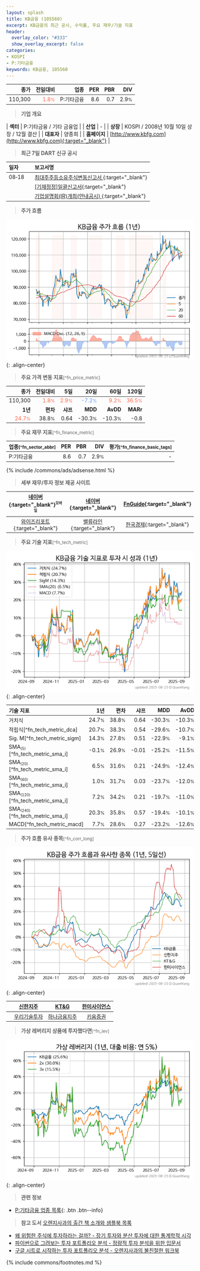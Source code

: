 ```yaml
---
layout: splash
title: KB금융 (105560)
excerpt: KB금융의 최근 공시, 수익률, 주요 재무/기술 지표
header:
  overlay_color: "#333"
  show_overlay_excerpt: false
categories:
- KOSPI
- P:기타금융
keywords: KB금융, 105560
---
```


| **종가** | **전일대비** | **업종** | **PER** | **PBR** | **DIV** |
| -------: | -----------: | -------: | ------: | ------: | ------: |
| 110,300 | <span style="color: tomato">1.8<small>%</small></span> | P:기타금융 | 8.6 | 0.7 | 2.9<small>%</small> |

<!-- more -->


> **기업 개요**<a id="company"></a>

| <span style="white-space:nowrap;">**섹터**</span> | P:기타금융 / 기타 금융업 |
| <span style="white-space:nowrap;">**산업**</span> | - |
| <span style="white-space:nowrap;">**상장**</span> | KOSPI / 2008년 10월 10일 상장 / 12월 결산 |
| <span style="white-space:nowrap;">**대표자**</span> | 양종희 |
| <span style="white-space:nowrap;">**홈페이지**</span> | [http://www.kbfg.com](http://www.kbfg.com){:target="_blank"} |


> **최근 7일 DART 신규 공시**<a id="dart"></a>

| **일자** |      | **보고서명** |
| :------- | :--- | :----------- |
| 08&#x2011;18 | | [최대주주등소유주식변동신고서              ](https://dart.fss.or.kr/dsaf001/main.do?rcpNo=20250818800260){:target="_blank"} |
|  | | [[기재정정]일괄신고서](https://dart.fss.or.kr/dsaf001/main.do?rcpNo=20250818000105){:target="_blank"} |
|  | | [기업설명회(IR)개최(안내공시)              ](https://dart.fss.or.kr/dsaf001/main.do?rcpNo=20250818800191){:target="_blank"} |


> **주가 흐름**<a id="price"></a>

![105560](/stock/images/105560.png){: .align-center}


> **주요 가격 변동 지표**<small>[^fn_price_metric]</small>

| **종가** | **전일대비** | **5일** | **20일** | **60일** | **120일** |
| -------: | -----------: | ------: | -------: | -------: | --------: |
| 110,300 | <span style="color: tomato">1.8<small>%</small></span> | <span style="color: tomato">2.9<small>%</small></span> | <span style="color: cornflowerblue">-7.2<small>%</small></span> | <span style="color: tomato">9.2<small>%</small></span> | <span style="color: tomato">36.5<small>%</small></span> |
| **1년** | **편차** | **샤프** | **MDD** | **AvDD** | **MARr** |
| <span style="color: tomato">24.7<small>%</small></span> | 38.8<small>%</small> | 0.64 | -30.3<small>%</small> | -10.3<small>%</small> | -0.8 |


> **주요 재무 지표**<small>[^fn_finance_metric]</small>

| **업종**<small>[^fn_sector_abbr]</small> | **PER** | **PBR** | **DIV** | **평가**<small>[^fn_finance_basic_tags]</small> |
| :--------------------------------------- | ------: | ------: | ------: | ----------------------------------------------: |
| P:기타금융 | 8.6 | 0.7 | 2.9<small>%</small> | - |



{% include /commons/ads/adsense.html %}

> **세부 재무/투자 정보 제공 사이트**

| [네이버](https://m.stock.naver.com/domestic/stock/105560/finance/summary){:target="_blank"}<sup><small>모바일</small></sup> | [네이버](https://finance.naver.com/item/coinfo.naver?code=105560){:target="_blank"} | [FnGuide](https://comp.fnguide.com/SVO2/ASP/SVD_Invest.asp?gicode=A105560&MenuYn=Y){:target="_blank"} |
| :---: | :---: | :---: |
| [와이즈리포트](https://comp.wisereport.co.kr/company/c1040001.aspx?cmp_cd=105560){:target="_blank"} | [밸류라인](https://www.valueline.co.kr/finance/summary/105560){:target="_blank"} | [한국경제](https://markets.hankyung.com/stock/105560/financial-summary){:target="_blank"} |


> **주요 기술 지표**<small>[^fn_tech_metric]</small>


![105560](/stock/images/105560_tech.png){: .align-center}

| **기술 지표** | **1년** | **편차** | **샤프** | **MDD** | **AvDD** |
| :------------ | ------: | -----------: | -------: | ------: | -------: |
| 거치식 | 24.7<small>%</small> | 38.8<small>%</small> | 0.64 | -30.3<small>%</small> | -10.3<small>%</small> |
| 적립식[^fn_tech_metric_dca] | 20.7<small>%</small> | 38.3<small>%</small> | 0.54 | -29.6<small>%</small> | -10.7<small>%</small> |
| Sig. M[^fn_tech_metric_sigm] | 14.3<small>%</small> | 27.8<small>%</small> | 0.51 | -22.9<small>%</small> | -9.1<small>%</small> |
| SMA<small><sub>(5)</sub></small>[^fn_tech_metric_sma_i] | -0.1<small>%</small> | 26.9<small>%</small> | -0.01 | -25.2<small>%</small> | -11.5<small>%</small> |
| SMA<small><sub>(20)</sub></small>[^fn_tech_metric_sma_i] | 6.5<small>%</small> | 31.6<small>%</small> | 0.21 | -24.9<small>%</small> | -12.4<small>%</small> |
| SMA<small><sub>(60)</sub></small>[^fn_tech_metric_sma_i] | 1.0<small>%</small> | 31.7<small>%</small> | 0.03 | -23.7<small>%</small> | -12.0<small>%</small> |
| SMA<small><sub>(120)</sub></small>[^fn_tech_metric_sma_i] | 7.2<small>%</small> | 34.2<small>%</small> | 0.21 | -19.7<small>%</small> | -11.0<small>%</small> |
| SMA<small><sub>(240)</sub></small>[^fn_tech_metric_sma_i] | 20.3<small>%</small> | 35.8<small>%</small> | 0.57 | -19.4<small>%</small> | -10.1<small>%</small> |
| MACD[^fn_tech_metric_macd] | 7.7<small>%</small> | 28.6<small>%</small> | 0.27 | -23.2<small>%</small> | -12.6<small>%</small> |


> **주가 흐름 유사 종목**<a id="corr"></a><small>[^fn_corr_long]</small>

![105560](/stock/images/105560_corr.png){: .align-center}

|       | [신한지주](/055550/) | [KT&G](/033780/) | [한미사이언스](/008930/) |
| :---: | :------------------------------------: | :------------------------------------: | :------------------------------------: |
|       | [우리기술투자](/041190/) | [하나금융지주](/086790/) | [키움증권](/039490/) |


> **가상 레버리지 상품에 투자했다면**<a id="2x"></a><small>[^fn_lev]</small>

![105560](/stock/images/105560_2x.png){: .align-center}


> **관련 정보**

- [P:기타금융 업종 목록](/stats/sector/kospi_업종_기타금융_종목/){: .btn .btn--info}

> **참고 도서** [오렌지사과의 출간 책 소개와 샘플북 목록](https://kongdori.tistory.com/691)

- [왜 위험한 주식에 투자하라는 걸까? - 장기 투자와 분산 투자에 대한 통계학적 시각](https://kongdori.tistory.com/421)
- [파이썬으로 그려보는 투자 포트폴리오 분석  - 정량적 투자 분석을 위한 입문서](https://kongdori.tistory.com/643)
- [구글 시트로 시작하는 투자 포트폴리오 분석 - 오렌지사과의 불친절한 워크북](https://kongdori.tistory.com/449)


{% include commons/footnotes.md %}